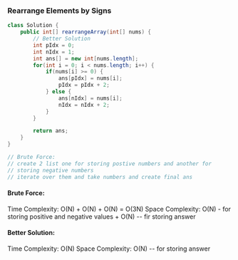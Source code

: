 ### Rearrange Elements by Signs

```java
class Solution {
    public int[] rearrangeArray(int[] nums) {
        // Better Solution
        int pIdx = 0;
        int nIdx = 1;
        int ans[] = new int[nums.length];
        for(int i = 0; i < nums.length; i++) {
            if(nums[i] >= 0) {
                ans[pIdx] = nums[i];
                pIdx = pIdx + 2;
            } else {
                ans[nIdx] = nums[i];
                nIdx = nIdx + 2;
            }
        }

        return ans;
    }
}

// Brute Force:
// create 2 list one for storing postive numbers and another for
// storing negative numbers
// iterate over them and take numbers and create final ans
```

#### Brute Force:
Time Complexity: O(N) + O(N) + O(N) = O(3N)
Space Complexity: O(N) - for storing positive and negative values + O(N) -- fir storing answer


#### Better Solution:
Time Complexity: O(N)
Space Complexity: O(N) -- for storing answer